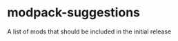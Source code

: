 modpack-suggestions
===================

A list of mods that should be included in the initial release

